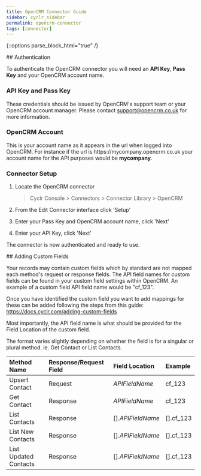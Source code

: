 ```yaml
---
title: OpenCRM Connector Guide
sidebar: cyclr_sidebar
permalink: opencrm-connector
tags: [connector]
---
```

{::options parse_block_html="true" /}
<section class="card py-5 my-5">
## Authentication

To authenticate the OpenCRM connector you will need an **API Key**, **Pass Key** and your OpenCRM account name.

### API Key and Pass Key

These credentials should be issued by OpenCRM's support team or your OpenCRM account manager. Please contact support@opencrm.co.uk for more information.

### OpenCRM Account

This is your account name as it appears in the url when logged into OpenCRM. For instance if the url is https://<span>mycompany.</span>opencrm.co.uk your account name for the API purposes would be **mycompany**.

### Connector Setup

1. Locate the OpenCRM connector

   > Cyclr Console > Connectors > Connector Library > OpenCRM

2. From the Edit Connector interface click 'Setup'

3. Enter your Pass Key and OpenCRM account name, click 'Next'

4. Enter your API Key, click 'Next'

The connector is now authenticated and ready to use.


</section>
<section class="card py-5 my-5">
## Adding Custom Fields

Your records may contain custom fields which by standard are not mapped each method's request or response fields. The API field names for custom fields can be found in your custom field settings within OpenCRM. An example of a custom field API field name would be "cf_123".

Once you have identified the custom field you want to add mappings for these can be added following the steps from this guide: https://docs.cyclr.com/adding-custom-fields

Most importantly, the API field name is what should be provided for the Field Location of the custom field.

The format varies slightly depending on whether the field is for a singular or plural method. ie. Get Contact or List Contacts.

| Method Name           | Response/Request Field | Field Location           | Example   |
| :-------------------- | :--------------------- | :----------------------- | :-------- |
| Upsert Contact        | Request                | <em>APIFieldName</em>    | cf_123    |
| Get Contact           | Response               | <em>APIFieldName</em>    | cf_123    |
| List Contacts         | Response               | [].<em>APIFieldName</em> | [].cf_123 |
| List New Contacts     | Response               | [].<em>APIFieldName</em> | [].cf_123 |
| List Updated Contacts | Response               | [].<em>APIFieldName</em> | [].cf_123 |

</section>
